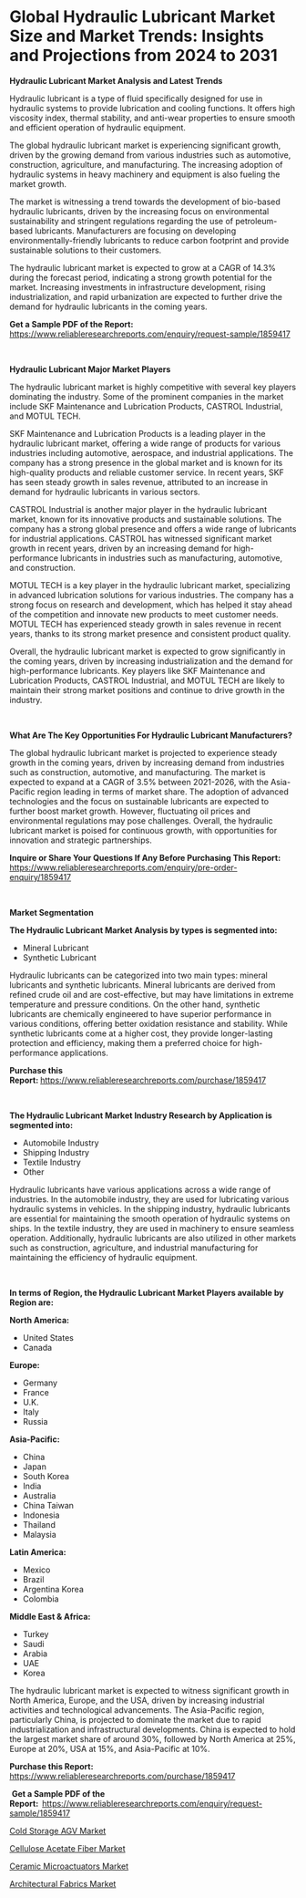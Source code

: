 <p><h1>Global Hydraulic Lubricant Market Size and Market Trends: Insights and Projections from 2024 to 2031</h1></p><p><strong>Hydraulic Lubricant Market Analysis and Latest Trends</strong></p>
<p><p>Hydraulic lubricant is a type of fluid specifically designed for use in hydraulic systems to provide lubrication and cooling functions. It offers high viscosity index, thermal stability, and anti-wear properties to ensure smooth and efficient operation of hydraulic equipment.</p><p>The global hydraulic lubricant market is experiencing significant growth, driven by the growing demand from various industries such as automotive, construction, agriculture, and manufacturing. The increasing adoption of hydraulic systems in heavy machinery and equipment is also fueling the market growth.</p><p>The market is witnessing a trend towards the development of bio-based hydraulic lubricants, driven by the increasing focus on environmental sustainability and stringent regulations regarding the use of petroleum-based lubricants. Manufacturers are focusing on developing environmentally-friendly lubricants to reduce carbon footprint and provide sustainable solutions to their customers.</p><p>The hydraulic lubricant market is expected to grow at a CAGR of 14.3% during the forecast period, indicating a strong growth potential for the market. Increasing investments in infrastructure development, rising industrialization, and rapid urbanization are expected to further drive the demand for hydraulic lubricants in the coming years.</p></p>
<p><strong>Get a Sample PDF of the Report:&nbsp;</strong> <a href="https://www.reliableresearchreports.com/enquiry/request-sample/1859417">https://www.reliableresearchreports.com/enquiry/request-sample/1859417</a></p>
<p>&nbsp;</p>
<p><strong>Hydraulic Lubricant Major Market Players</strong></p>
<p><p>The hydraulic lubricant market is highly competitive with several key players dominating the industry. Some of the prominent companies in the market include SKF Maintenance and Lubrication Products, CASTROL Industrial, and MOTUL TECH. </p><p>SKF Maintenance and Lubrication Products is a leading player in the hydraulic lubricant market, offering a wide range of products for various industries including automotive, aerospace, and industrial applications. The company has a strong presence in the global market and is known for its high-quality products and reliable customer service. In recent years, SKF has seen steady growth in sales revenue, attributed to an increase in demand for hydraulic lubricants in various sectors.</p><p>CASTROL Industrial is another major player in the hydraulic lubricant market, known for its innovative products and sustainable solutions. The company has a strong global presence and offers a wide range of lubricants for industrial applications. CASTROL has witnessed significant market growth in recent years, driven by an increasing demand for high-performance lubricants in industries such as manufacturing, automotive, and construction.</p><p>MOTUL TECH is a key player in the hydraulic lubricant market, specializing in advanced lubrication solutions for various industries. The company has a strong focus on research and development, which has helped it stay ahead of the competition and innovate new products to meet customer needs. MOTUL TECH has experienced steady growth in sales revenue in recent years, thanks to its strong market presence and consistent product quality.</p><p>Overall, the hydraulic lubricant market is expected to grow significantly in the coming years, driven by increasing industrialization and the demand for high-performance lubricants. Key players like SKF Maintenance and Lubrication Products, CASTROL Industrial, and MOTUL TECH are likely to maintain their strong market positions and continue to drive growth in the industry.</p></p>
<p>&nbsp;</p>
<p><strong>What Are The Key Opportunities For Hydraulic Lubricant Manufacturers?</strong></p>
<p><p>The global hydraulic lubricant market is projected to experience steady growth in the coming years, driven by increasing demand from industries such as construction, automotive, and manufacturing. The market is expected to expand at a CAGR of 3.5% between 2021-2026, with the Asia-Pacific region leading in terms of market share. The adoption of advanced technologies and the focus on sustainable lubricants are expected to further boost market growth. However, fluctuating oil prices and environmental regulations may pose challenges. Overall, the hydraulic lubricant market is poised for continuous growth, with opportunities for innovation and strategic partnerships.</p></p>
<p><strong>Inquire or Share Your Questions If Any Before Purchasing This Report:</strong> <a href="https://www.reliableresearchreports.com/enquiry/pre-order-enquiry/1859417">https://www.reliableresearchreports.com/enquiry/pre-order-enquiry/1859417</a></p>
<p>&nbsp;</p>
<p><strong>Market Segmentation</strong></p>
<p><strong>The Hydraulic Lubricant Market Analysis by types is segmented into:</strong></p>
<p><ul><li>Mineral Lubricant</li><li>Synthetic Lubricant</li></ul></p>
<p><p>Hydraulic lubricants can be categorized into two main types: mineral lubricants and synthetic lubricants. Mineral lubricants are derived from refined crude oil and are cost-effective, but may have limitations in extreme temperature and pressure conditions. On the other hand, synthetic lubricants are chemically engineered to have superior performance in various conditions, offering better oxidation resistance and stability. While synthetic lubricants come at a higher cost, they provide longer-lasting protection and efficiency, making them a preferred choice for high-performance applications.</p></p>
<p><strong>Purchase this Report:&nbsp;</strong><a href="https://www.reliableresearchreports.com/purchase/1859417">https://www.reliableresearchreports.com/purchase/1859417</a></p>
<p>&nbsp;</p>
<p><strong>The Hydraulic Lubricant Market Industry Research by Application is segmented into:</strong></p>
<p><ul><li>Automobile Industry</li><li>Shipping Industry</li><li>Textile Industry</li><li>Other</li></ul></p>
<p><p>Hydraulic lubricants have various applications across a wide range of industries. In the automobile industry, they are used for lubricating various hydraulic systems in vehicles. In the shipping industry, hydraulic lubricants are essential for maintaining the smooth operation of hydraulic systems on ships. In the textile industry, they are used in machinery to ensure seamless operation. Additionally, hydraulic lubricants are also utilized in other markets such as construction, agriculture, and industrial manufacturing for maintaining the efficiency of hydraulic equipment.</p></p>
<p>&nbsp;</p>
<p><strong>In terms of Region, the Hydraulic Lubricant Market Players available by Region are:</strong></p>
<p>
    <p> <strong> North America: </strong>
        <ul>
            <li>United States</li>
            <li>Canada</li>
        </ul>
        </p> 
    <p> <strong> Europe: </strong>
        <ul>
            <li>Germany</li>
            <li>France</li>
            <li>U.K.</li>
            <li>Italy</li>
            <li>Russia</li>
        </ul>
        </p> 
    <p> <strong> Asia-Pacific: </strong>
        <ul>
            <li>China</li>
            <li>Japan</li>
            <li>South Korea</li>
            <li>India</li>
            <li>Australia</li>
            <li>China Taiwan</li>
            <li>Indonesia</li>
            <li>Thailand</li>
            <li>Malaysia</li>
        </ul>
        </p> 
    <p> <strong> Latin America: </strong>
        <ul>
            <li>Mexico</li>
            <li>Brazil</li>
            <li>Argentina Korea</li>
            <li>Colombia</li>
        </ul>
        </p> 
    <p> <strong> Middle East & Africa: </strong>
        <ul>
            <li>Turkey</li>
            <li>Saudi</li>
            <li>Arabia</li>
            <li>UAE</li>
            <li>Korea</li>
        </ul>
    </p>
    </p>
<p><p>The hydraulic lubricant market is expected to witness significant growth in North America, Europe, and the USA, driven by increasing industrial activities and technological advancements. The Asia-Pacific region, particularly China, is projected to dominate the market due to rapid industrialization and infrastructural developments. China is expected to hold the largest market share of around 30%, followed by North America at 25%, Europe at 20%, USA at 15%, and Asia-Pacific at 10%.</p></p>
<p><strong>Purchase this Report: </strong><a href="https://www.reliableresearchreports.com/purchase/1859417">https://www.reliableresearchreports.com/purchase/1859417</a></p>
<p>&nbsp;<strong>Get a Sample PDF of the Report:&nbsp;&nbsp;</strong><a href="https://www.reliableresearchreports.com/enquiry/request-sample/1859417">https://www.reliableresearchreports.com/enquiry/request-sample/1859417</a></p>
<p><strong></strong></p>
<p><p><a href="https://view.publitas.com/reportprime-1/cold-storage-agv-market-research-report-the-key-to-successful-business-strategy-forecasted-for-period-from-2023-2030/">Cold Storage AGV Market</a></p><p><a href="https://github.com/nathandecarvalho/Market-Research-Report-List-2/blob/main/cellulose-acetate-fiber-market.md">Cellulose Acetate Fiber Market</a></p><p><a href="https://spotless-saver-8fd.notion.site/Ceramic-Microactuators-Market-Offer-Valuable-Insights-into-Market-Size-Market-Share-Market-Trends--99bffe9e9c8f4bb8b6be1edc211cd14e">Ceramic Microactuators Market</a></p><p><a href="https://github.com/julyju69/Market-Research-Report-List-2/blob/main/architectural-fabrics-market.md">Architectural Fabrics Market</a></p></p>